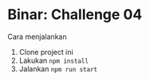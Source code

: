# Binar: Challenge 04

Cara menjalankan
1. Clone project ini
2. Lakukan `npm install`
3. Jalankan `npm run start`
